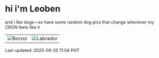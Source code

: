 # hi i'm Leoben

and i like dogs—so have some random dog pics that change whenever my CRON feels like it

|  |  |
|--------|----------|
| ![Borzoi](https://random-dog-vercel.vercel.app/api/random-borzoi?v=1758337451) | ![Labrador](https://random-dog-vercel.vercel.app/api/random-labrador?v=1758337451) |

Last updated: 2025-09-20 11:04 PHT
